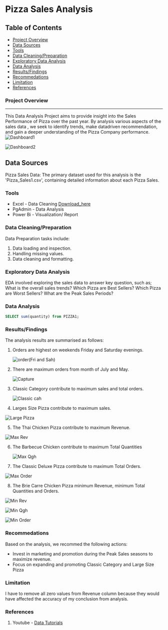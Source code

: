# Pizza Sales Analysis

## Table of Contents

- [Project Overview](#project-overview)
- [Data Sources](#data-source)
- [Tools](#tools)
- [Data Cleaning/Preparation](#data-cleaning-preparation)
- [Exploratory Data Analysis](#exploratory-data-analysis)
- [Data Analysis](#data-analysis)
- [Results/Findings](#results-findings)
- [Recommedations](#recommedations)
- [Limitation](#limitation)
- [References](#references)

### Project Overview
---

This Data Analysis Project aims to provide insight into the Sales Performance of Pizza over the past year. By analysis various aspects of the sales data , we seek to identify trends, make datadriven recommendation, and gain a deeper understanding of the Pizza Company performance. 
![Dashboard1](https://github.com/user-attachments/assets/5aa290a9-5b7e-40d7-8256-dff929d3342e)


![Dashboard2](https://github.com/user-attachments/assets/de6e0f11-bb01-41a6-82f9-2b58e4a80b42)


## Data Sources

Pizza Sales Data: The primary dataset used for this analysis is the 'Pizza_Sales1.csv', containing detailed information about each Pizza Sales.

### Tools

- Excel - Data Cleaning [Download_here](https://microsoft.com)
- PgAdmin - Data Analysis
- Power Bi - Visualization/ Report

### Data Cleaning/Preparation

Data Preparation tasks include:
 1. Data loading and inspection.
 2. Handling missing values.
 3. Data cleaning and formatting.

### Exploratory Data Analysis

EDA involved exploring the sales data to answer key question, such as;
 What is the overall sales trends?
 Which Pizza are Best Sellers?
 Which Pizza are Worst Sellers?
 What are the Peak Sales Periods?

 ### Data  Analysis
 ```sql
 SELECT sum(quantity) from PIZZA1;
 ```

### Results/Findings
 The  analysis results are summarised as follows:
1. Orders are highest on weekends Friday and Saturday evenings.

   ![order(Fri and Sah)](https://github.com/user-attachments/assets/daa5f536-35a9-4b97-9baf-7bc13bb91a78)

2. There are maximum orders from month of July and May.

   ![Capture](https://github.com/user-attachments/assets/a523036f-870b-45dd-9138-150905562f8c)

3. Classic Category contribute to maximum sales and total orders.

   ![Classic cah](https://github.com/user-attachments/assets/047f6d96-2026-4887-8e05-61a2eb8f6dbc)

4. Larges Size Pizza contribute to maximum sales.

 ![Large Pizza](https://github.com/user-attachments/assets/0ba114e5-1c81-46c8-b8a1-62ea930017e2)

5. The Thai Chicken Pizza contribute to maximum Revenue.

 ![Max Rev](https://github.com/user-attachments/assets/c8fd2553-9e1c-4e84-bf59-50a170574119)

6. The Barbecue Chicken contribute to maximum Total Quantities

   ![Max Qgh](https://github.com/user-attachments/assets/df5f05ca-5fb2-40e9-8190-b75aa40223e4)

7. The Classic Deluxe Pizza contribute to maximum Total Orders.

  ![Max Order](https://github.com/user-attachments/assets/cc242c93-1965-401d-acce-0db94a83efa9)

8. The Brie Carre Chicken Pizza minimum Revenue, minimum Total Quantities and Orders.

![Min Rev](https://github.com/user-attachments/assets/0b91f901-2baa-4eba-8d93-21ad5045e62b)

![Min Qgh](https://github.com/user-attachments/assets/8b20dfa0-34dc-4895-bdd1-e0dc6c454a57)


![Min Order](https://github.com/user-attachments/assets/1dd13681-33d3-44a0-bd8b-337f6921215f)

### Recommedations
Based on the analysis, we recommed the following actions:
- Invest in marketing and promotion during the Peak Sales seasons to maximize revenue.
- Focus on expanding and promoting Classic Category and Large Size Pizza

### Limitation
I have to remove all zero values from Revenue column because they would have affected the accuracy of my conclusion from analysis.

### References
1. Youtube - [Data Tutorials](https://youtu.be/V-s8c6jMRN0?si=GhC_5pPP_JGiuQSQ)


